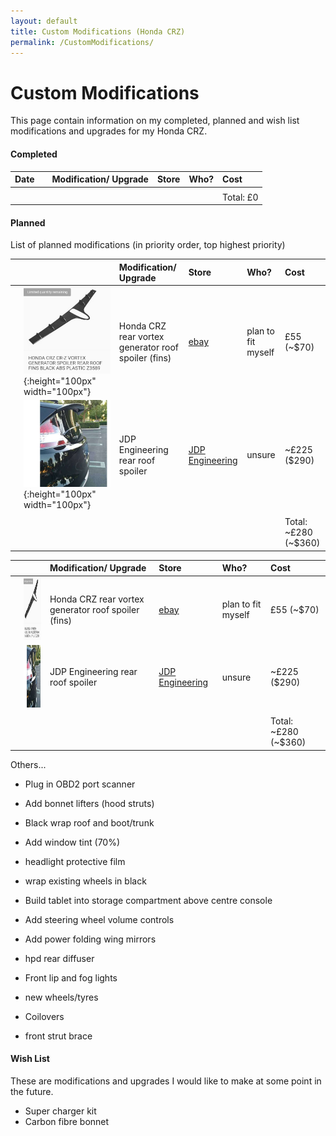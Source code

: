 ```yaml
---
layout: default
title: Custom Modifications (Honda CRZ)
permalink: /CustomModifications/
---
```


# Custom Modifications

This page contain information on my completed, planned and wish list modifications and upgrades for my Honda CRZ.


#### Completed

| Date |   | Modification/ Upgrade  | Store | Who? | Cost | 
|:-----|:--|:-----------------------|:-----|:------|:-----|
| | | | | | | 
| | | | | | Total: £0 |


#### Planned

List of planned modifications (in priority order, top highest priority)


|   | <img width=200/> | Modification/ Upgrade  | Store | Who? | Cost | 
|:--|---|:-----------------------|:------|:-----|:-----|
|   | ![RearRoofSpoilerWithAerialInsert](https://github.com/TechMechGarage/HondaCRZ/raw/master/img/CustomModifications/RearRoofSpoilerWithAerialInsert.jpg){:height="100px" width="100px"}   | Honda CRZ rear vortex generator roof spoiler (fins) | [ebay](https://www.ebay.co.uk/i/264230222897) | plan to fit myself | £55 (~$70) | 
|   | ![JDPRearRoofSpoiler](https://github.com/TechMechGarage/HondaCRZ/raw/master/img/CustomModifications/JDPRearRoofSpoiler.jpg){:height="100px" width="100px"}                | JDP Engineering rear roof spoiler | [JDP Engineering](https://www.jdpengineering.com/product-page/jdp-crz-rear-spoiler-10-15) | unsure | ~£225 ($290) | 
| | | | | | | 
|   | | | | | Total: ~£280 (~$360) | 


|   | <img width=100/> | Modification/ Upgrade  | Store | Who? | Cost | 
|:--|---|:-----------------------|:------|:-----|:-----|
|   | <img src="https://github.com/TechMechGarage/HondaCRZ/raw/master/img/CustomModifications/RearRoofSpoilerWithAerialInsert.jpg" style="width:100px;height:100px;" >  | Honda CRZ rear vortex generator roof spoiler (fins) | [ebay](https://www.ebay.co.uk/i/264230222897) | plan to fit myself | £55 (~$70) | 
|   | <img src="https://github.com/TechMechGarage/HondaCRZ/raw/master/img/CustomModifications/JDPRearRoofSpoiler.jpg" style="width:100px;height:100px;" >  | JDP Engineering rear roof spoiler | [JDP Engineering](https://www.jdpengineering.com/product-page/jdp-crz-rear-spoiler-10-15) | unsure | ~£225 ($290) | 
| | | | | | | 
|   | | | | | Total: ~£280 (~$360) | 



Others...


* Plug in OBD2 port scanner

* Add bonnet lifters (hood struts)

* Black wrap roof and boot/trunk
* Add window tint (70%)
* headlight protective film

* wrap existing wheels in black

* Build tablet into storage compartment above centre console
* Add steering wheel volume controls
* Add power folding wing mirrors

* hpd rear diffuser 
* Front lip and fog lights

* new wheels/tyres
* Coilovers
* front strut brace




#### Wish List

These are modifications and upgrades I would like to make at some point in the future.

* Super charger kit
* Carbon fibre bonnet

